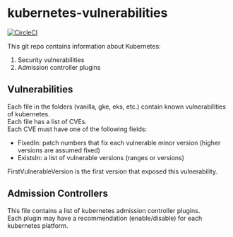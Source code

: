 # kubernetes-vulnerabilities

[![CircleCI](https://circleci.com/gh/Tufin/kubernetes-vulnerabilities.svg?style=svg)](https://circleci.com/gh/Tufin/kubernetes-vulnerabilities)

This git repo contains information about Kubernetes:
1. Security vulnerabilities
2. Admission controller plugins

## Vulnerabilities
Each file in the folders (vanilla, gke, eks, etc.) contain known vulnerabilities of kubernetes.  
Each file has a list of CVEs.  
Each CVE must have one of the following fields:

- FixedIn: patch numbers that fix each vulnerable minor version (higher versions are assumed fixed)
- ExistsIn: a list of vulnerable versions (ranges or versions)

FirstVulnerableVersion is the first version that exposed this vulnerability.

## Admission Controllers
This file contains a list of kubernetes admission controller plugins.  
Each plugin may have a recommendation (enable/disable) for each kubernetes platform.  